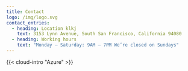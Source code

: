 ```yaml
---
title: Contact
logo: /img/logo.svg
contact_entries:
  - heading: Location klkj
    text: 3153 Lynn Avenue, South San Francisco, California 94080
  - heading: Working hours
    text: "Monday – Saturday: 9AM – 7PM We’re closed on Sundays"
---
```

{{< cloud-intro "Azure" >}}